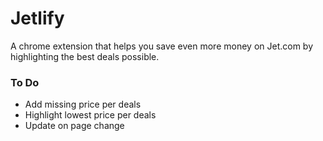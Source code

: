 # Jetlify

A chrome extension that helps you save even more money on Jet.com by highlighting the best deals possible.


### To Do

* Add missing price per deals
* Highlight lowest price per deals
* Update on page change